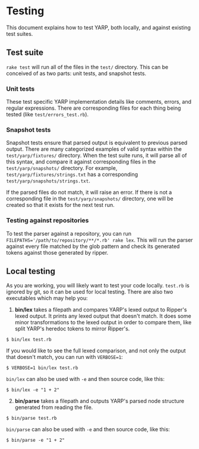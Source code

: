 # Testing

This document explains how to test YARP, both locally, and against existing test suites.

## Test suite

`rake test` will run all of the files in the `test/` directory. This can be conceived of as two parts: unit tests, and snapshot tests.

### Unit tests

These test specific YARP implementation details like comments, errors, and regular expressions. There are corresponding files for each thing being tested (like `test/errors_test.rb`).

### Snapshot tests

Snapshot tests ensure that parsed output is equivalent to previous parsed output. There are many categorized examples of valid syntax within the `test/yarp/fixtures/` directory. When the test suite runs, it will parse all of this syntax, and compare it against corresponding files in the `test/yarp/snapshots/` directory. For example, `test/yarp/fixtures/strings.txt` has a corresponding `test/yarp/snapshots/strings.txt`.

If the parsed files do not match, it will raise an error. If there is not a corresponding file in the `test/yarp/snapshots/` directory, one will be created so that it exists for the next test run.

### Testing against repositories

To test the parser against a repository, you can run `FILEPATHS='/path/to/repository/**/*.rb' rake lex`. This will run the parser against every file matched by the glob pattern and check its generated tokens against those generated by ripper.

## Local testing

As you are working, you will likely want to test your code locally. `test.rb` is ignored by git, so it can be used for local testing. There are also two executables which may help you:

1. **bin/lex** takes a filepath and compares YARP's lexed output to Ripper's lexed output. It prints any lexed output that doesn't match. It does some minor transformations to the lexed output in order to compare them, like split YARP's heredoc tokens to mirror Ripper's.

```
$ bin/lex test.rb
```

If you would like to see the full lexed comparison, and not only the output that doesn't match, you can run with `VERBOSE=1`:

```
$ VERBOSE=1 bin/lex test.rb
```

`bin/lex` can also be used with `-e` and then source code, like this:

```
$ bin/lex -e "1 + 2"
```

2. **bin/parse** takes a filepath and outputs YARP's parsed node structure generated from reading the file.

```
$ bin/parse test.rb
```

`bin/parse` can also be used with `-e` and then source code, like this:

```
$ bin/parse -e "1 + 2"
```

